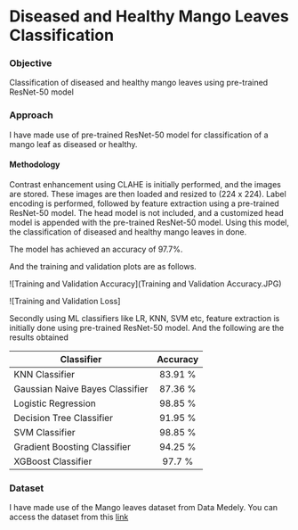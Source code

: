 # Diseased and Healthy Mango Leaves Classification

### Objective
Classification of diseased and healthy mango leaves using pre-trained ResNet-50 model

### Approach
I have made use of pre-trained ResNet-50 model for classification of a mango leaf as diseased or healthy. 

#### Methodology
Contrast enhancement using CLAHE is initially performed, and the images are stored. These images are then loaded and resized to (224 x 224). Label encoding is performed, followed by feature extraction using a pre-trained ResNet-50 model. The head model is not included, and a customized head model is appended with the pre-trained ResNet-50 model. Using this model, the classification of diseased and healthy mango leaves in done.

The model has achieved an accuracy of 97.7%. 

And the training and validation plots are as follows.

![Training and Validation Accuracy](Training and Validation Accuracy.JPG)

![Training and Validation Loss]

Secondly using ML classifiers like LR, KNN, SVM etc, feature extraction is initially done using pre-trained ResNet-50 model. And the following are the results obtained

| Classifier      | Accuracy  | 
| -------------   |:---------:| 
| KNN Classifier  | 83.91 %   |
| Gaussian Naive Bayes Classifier  | 87.36 %   |
| Logistic Regression  | 98.85 %   |
| Decision Tree Classifier  | 91.95 %   |
| SVM Classifier  | 98.85 %   |
| Gradient Boosting Classifier| 94.25 %   |
| XGBoost Classifier  | 97.7 %   |


### Dataset
I have made use of the Mango leaves dataset from Data Medely. You can access the dataset from this [link](https://data.mendeley.com/datasets/hb74ynkjcn/1)

